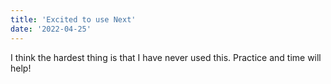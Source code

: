 ```yaml
---
title: 'Excited to use Next'
date: '2022-04-25'
---
```


I think the hardest thing is that I have never used this. Practice and time will help!